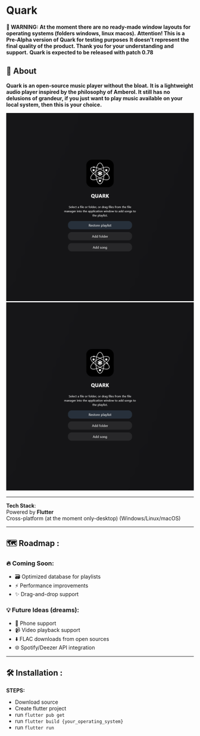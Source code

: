 # Quark 

**🚨 WARNING:**
**At the moment there are no ready-made window layouts for operating systems (folders windows, linux macos).**
**Attention! This is a Pre-Alpha version of Quark for testing purposes**
**It doesn't represent the final quality of the product. Thank you for your understanding and support.**
**Quark is expected to be released with patch 0.78**

## 🚀 About  
**Quark is an open-source music player without the bloat.**
**It is a lightweight audio player inspired by the philosophy of **Amberol**. It still has no delusions of grandeur, if you just want to play music available on your local system, then this is your choice.**

![Musician Screenshot](screenshot1.png)
![Musician Screenshot](screenshot2.png)

---

**Tech Stack**:  
 Powered by **Flutter**  
 Cross-platform (at the moment only-desktop) (Windows/Linux/macOS)  

---

## 🗺️ Roadmap :

### 🔥 Coming Soon:  
- 🗃️ Optimized database for playlists  
- ⚡ Performance improvements  
- ✨ Drag-and-drop support  

### 💡 Future Ideas (dreams):  
- 📱  Phone support
- 📹 Video playback support  
- ⬇️ FLAC downloads from open sources  
- 🌐 Spotify/Deezer API integration

---

## 🛠 Installation :
**STEPS:**
 - Download source
 - Create flutter project
 - run `flutter pub get`
 - run `flutter build {your_operating_system}`
 - run `flutter run`
